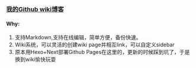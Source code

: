 ### [我的Github wiki博客](https://github.com/mixool/mixool.github.io/wiki)
#### Why:
1. 支持Markdown,支持在线编辑，简单方便，备份快速。
2. Wiki系统，可以灵活的创建wiki page并相互link，可以自定义sidebar
3. 原本用Hexo+Next部署Github Pages在这里的，更新的时候踩到坑了，于是换到wiki愉快玩耍
